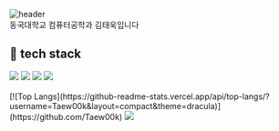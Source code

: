 ![header](https://capsule-render.vercel.app/api?type=waving&color=timeGradient&text=Welcome%20to%20Taewook's%20GitHub%20👋&animation=twinkling&fontSize=35&fontAlignY=40&fontAlign=65&height=250)
<br>동국대학교 컴퓨터공학과 김태욱입니다
## :wrench: tech stack
<div style="width:50%">
  <img src="https://img.shields.io/badge/html5-E34F26?style=for-the-badge&logo=html5&logoColor=white">
  <img src="https://img.shields.io/badge/css-1572B6?style=for-the-badge&logo=css3&logoColor=white">
  <img src="https://img.shields.io/badge/javascript-F7DF1E?style=for-the-badge&logo=javascript&logoColor=black">
  <img src="https://img.shields.io/badge/react-61DAFB?style=for-the-badge&logo=react&logoColor=white">
</div>
<br>
  [![Top Langs](https://github-readme-stats.vercel.app/api/top-langs/?username=Taew00k&layout=compact&theme=dracula)](https://github.com/Taew00k)
  <img src="https://hits.seeyoufarm.com/api/count/incr/badge.svg?url=https%3A%2F%2Fgithub.com%2FTaew00k&count_bg=%2379C83D&title_bg=%23555555&icon=&icon_color=%23E7E7E7&title=hits&edge_flat=false">
